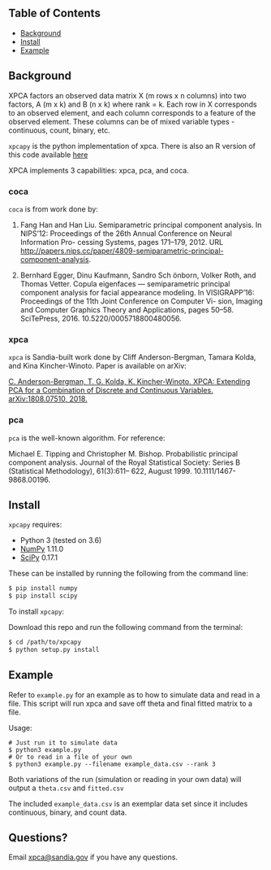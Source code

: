 ## Table of Contents

* [Background](#background) 
* [Install](#install) 
* [Example](#example)

## Background 
XPCA factors an observed data matrix X (m rows x n columns) into
two factors, A (m x k) and B (n x k) where rank = k. Each row in X corresponds
to an observed element, and each column corresponds to a feature of the observed
element. These columns can be of mixed variable types - continuous, count,
binary, etc. 

`xpcapy` is the python implementation of xpca. There is also an R version of
this code available [here](https://gitlab.com/xpca/xpcar)

XPCA implements 3 capabilities: xpca, pca, and coca. 

### coca 
`coca` is from work done by:

1. Fang Han and Han Liu. Semiparametric principal component analysis. In
NIPS’12: Proceedings of the 26th Annual Conference on Neural Information
Pro- cessing Systems, pages 171–179, 2012.  URL
http://papers.nips.cc/paper/4809-semiparametric-principal-component-analysis.

2. Bernhard Egger, Dinu Kaufmann, Sandro Sch ̈onborn, Volker Roth, and Thomas
Vetter. Copula eigenfaces — semiparametric principal component analysis for
facial appearance modeling.  In VISIGRAPP’16: Proceedings of the 11th Joint
Conference on Computer Vi- sion, Imaging and Computer Graphics Theory and
Applications, pages 50–58. SciTePress, 2016. 10.5220/0005718800480056.


### xpca 
`xpca` is Sandia-built work done by Cliff Anderson-Bergman, Tamara
Kolda, and Kina Kincher-Winoto.  Paper is available on arXiv:

[C. Anderson-Bergman, T. G. Kolda, K. Kincher-Winoto. XPCA: Extending PCA for a
Combination of Discrete and Continuous Variables. arXiv:1808.07510,
2018.](https://arxiv.org/abs/1808.07510)

### pca 
`pca` is the well-known algorithm. For reference: 

Michael E. Tipping and Christopher M. Bishop. Probabilistic principal component
analysis. Journal of the Royal Statistical Society: Series B (Statistical
Methodology), 61(3):611– 622, August 1999. 10.1111/1467-9868.00196.

## Install

`xpcapy` requires:
* Python 3 (tested on 3.6) 
* [NumPy](http://scipy.org/index.html) 1.11.0
* [SciPy](http://scipy.org/index.html) 0.17.1

These can be installed by running the following from the command line: 
```bash 
$ pip install numpy 
$ pip install scipy 
```

To install `xpcapy`:

Download this repo and run the following command from the terminal: 

```bash 
$ cd /path/to/xpcapy
$ python setup.py install 
``` 

## Example

Refer to `example.py` for an example as to how to simulate data and read in a
file. This script will run xpca and save off theta and final fitted matrix to a
file. 

Usage: 
```
# Just run it to simulate data
$ python3 example.py
# Or to read in a file of your own
$ python3 example.py --filename example_data.csv --rank 3 
``` 

Both variations of
the run (simulation or reading in your own data) will output a `theta.csv` and
`fitted.csv`

The included `example_data.csv` is an exemplar data set since it includes
continuous, binary, and count data.

## Questions?
Email xpca@sandia.gov if you have any questions.

